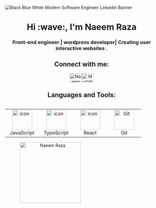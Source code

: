 ![Black Blue White Modern Software Engineer Linkedin Banner](https://github.com/user-attachments/assets/1cb57918-c684-4490-8b7d-01983b88cc51)
<h1 align="center">Hi :wave:, I'm Naeem Raza</h1>
<!-- <p align="left"> <img src="https://komarev.com/ghpvc/?username=Naeem-Raza110&label=Profile%20views&color=0e75b6&style=flat" alt="Naeem-Raza110" /> </p> -->

<h3 align="center">Front-end engineer | wordpress developer| Creating user interactive websites .</h3>
<h2 align="center">Connect with me:</h2>
<p align="center">
  <a href="[https://](https://www.instagram.com/naee_m_72/?hl=en) target="blank"><img align="center" src="https://raw.githubusercontent.com/rahuldkjain/github-profile-readme-generator/master/src/images/icons/Social/instagram.svg" alt="Naeem Raza" height="30" width="40" /></a              
  <a href="[https://www.linkedin.com/in/Naeem-Raza110](https://www.linkedin.com/in/naeemraza313/) target="blank"><img align="center" src="https://raw.githubusercontent.com/rahuldkjain/github-profile-readme-generator/master/src/images/icons/Social/linked-in-alt.svg" alt="Mujtaba Ali" height="30" width="40" /></a>
</p>
<h2 align="center">Languages and Tools:</h2>
<div style="display: flex; align-items: flex-start; align: center">
<table align="center">
  <tr>
    <td align="center" width="96">
        <img src="https://techstack-generator.vercel.app/js-icon.svg" alt="icon" width="65" height="65" />
      <br>JavaScript
    </td>
    <td align="center" width="96">
        <img src="https://techstack-generator.vercel.app/ts-icon.svg" alt="icon" width="65" height="65" />
      <br>TypeScript
    </td>
    <td align="center" width="96">
        <img src="https://techstack-generator.vercel.app/react-icon.svg" alt="icon" width="65" height="65" />
      <br>React
    </td>
    <td align="center" width="96">
        <img src="https://techstack-generator.vercel.app/github-icon.svg" width="65" height="65" alt="Git" />
      <br>Git
    </td>
   
 </tr>
</table>
</div>
<div style="text-align: center;">
  <div style="display: inline-block; height: 100%;">
    <picture>
      <source media="(prefers-color-scheme: dark)" srcset="https://github-readme-stats.vercel.app/api/top-langs?username=Naeem-Raza110&show_icons=true&theme=dracula&locale=en&layout=compact" />
      <source media="(prefers-color-scheme: light)" srcset="https://github-readme-stats.vercel.app/api/top-langs?username=Naeem-Raza110&show_icons=true&locale=en&layout=compact" />
      <img align="left" src="https://github-readme-stats.vercel.app/api/top-langs?username=Naeem-Raza110&show_icons=true&theme=dracula&locale=en&layout=compact" alt="Naeem Raza" style="height: 200px;" />
    </picture>
  </div>
  <div style="display: inline-block; height: 100%;">
    <picture>
      <source media="(prefers-color-scheme: dark)" srcset="https://github-readme-stats.vercel.app/api?username=Naeem-Raza110&show_icons=true&theme=dracula&locale=en" />
      <source media="(prefers-color-scheme: light)" srcset="https://github-readme-stats.vercel.app/api?username=Naeem-Raza110&show_icons=true&locale=en" />
      <img align="center" src="https://github-readme-stats.vercel.app/api?username=Naeem-Raza110&show_icons=true&theme=dracula&locale=en" alt="Naeeem Raza" style="height: 200px;" />
    </picture>
  </div>
</div>

